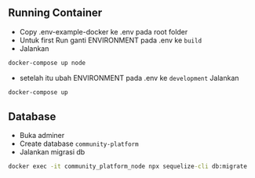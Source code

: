 ## Running Container
- Copy .env-example-docker ke .env pada root folder
- Untuk first Run ganti ENVIRONMENT pada .env ke `build`
- Jalankan 
```cmd 
docker-compose up node 
```
- setelah itu ubah ENVIRONMENT pada .env ke `development`
Jalankan 
```cmd 
docker-compose up
```

## Database
- Buka adminer
- Create database `community-platform`
- Jalankan migrasi db
```cmd
docker exec -it community_platform_node npx sequelize-cli db:migrate
``` 

